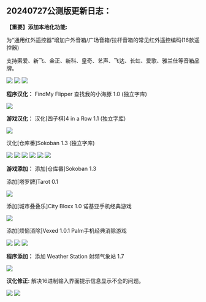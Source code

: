 20240727公测版更新日志：
-------------------------------------------------------------------------------------------
**【重要】添加本地化功能:**

为“通用红外遥控器”增加户外音箱/广场音箱/拉杆音箱的常见红外遥控编码(16款遥控器)

支持索爱、新飞、金正、新科、皇奇、艺声、飞达、长虹、爱歌、雅兰仕等音箱品牌。

<img src="screenshot/Screenshot-001.png">
<img src="screenshot/Screenshot-002.png">
<img src="screenshot/Screenshot-003.png">

**程序汉化：**
FindMy Flipper 查找我的小海豚 1.0 (独立字库)

<img src="screenshot/Screenshot-004.png">

**游戏汉化**：
汉化[四子棋]4 in a Row 1.1 (独立字库)

<img src="screenshot/Screenshot-005.png">

汉化[仓库番]Sokoban 1.3 (独立字库)

<img src="screenshot/Screenshot-006.png">
<img src="screenshot/Screenshot-007.png">
<img src="screenshot/Screenshot-008.png">
<img src="screenshot/Screenshot-009.png">
<img src="screenshot/Screenshot-010.png">
<img src="screenshot/Screenshot-011.png">

**游戏添加：**
添加[仓库番]Sokoban 1.3

添加[塔罗牌]Tarot 0.1

<img src="screenshot/Screenshot-012.png">

添加[城市叠叠乐]City Bloxx 1.0 诺基亚手机经典游戏

<img src="screenshot/Screenshot-013.png">

添加[烦恼消除]Vexed 1.0.1 Palm手机经典消除游戏

<img src="screenshot/Screenshot-014.png">
<img src="screenshot/Screenshot-015.png">
<img src="screenshot/Screenshot-016.png">

**程序添加：**
添加 Weather Station 射频气象站 1.7

<img src="screenshot/Screenshot-017.png">

**汉化修正:**
解决16进制输入界面提示信息显示不全的问题。

<img src="screenshot/Screenshot-018.png">
<img src="screenshot/Screenshot-019.png">


